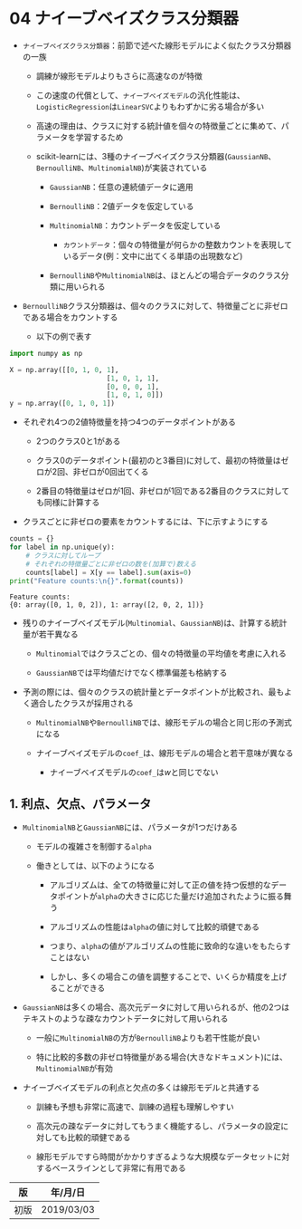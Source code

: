 
04 ナイーブベイズクラス分類器
========================

* `ナイーブベイズクラス分類器`：前節で述べた線形モデルによく似たクラス分類器の一族

    * 調練が線形モデルよりもさらに高速なのが特徴
    
    * この速度の代償として、`ナイーブベイズモデル`の汎化性能は、`LogisticRegression`は`LinearSVC`よりもわずかに劣る場合が多い
    
    * 高速の理由は、クラスに対する統計値を個々の特徴量ごとに集めて、パラメータを学習するため
    
    * scikit-learnには、3種のナイーブベイズクラス分類器(`GaussianNB`、`BernoulliNB`、`MultinomialNB`)が実装されている
    
        * `GaussianNB`：任意の連続値データに適用
        
        * `BernoulliNB`：2値データを仮定している
        
        * `MultinomialNB`：カウントデータを仮定している
        
            * `カウントデータ`：個々の特徴量が何らかの整数カウントを表現しているデータ(例：文中に出てくる単語の出現数など)
            
        * `BernoulliNB`や`MultinomialNB`は、ほとんどの場合データのクラス分類に用いられる


* `BernoulliNB`クラス分類器は、個々のクラスに対して、特徴量ごとに非ゼロである場合をカウントする

    * 以下の例で表す


```python
import numpy as np

X = np.array([[0, 1, 0, 1],
                        [1, 0, 1, 1],
                        [0, 0, 0, 1],
                        [1, 0, 1, 0]])
y = np.array([0, 1, 0, 1])
```

* それぞれ4つの2値特徴量を持つ4つのデータポイントがある

    * 2つのクラス0と1がある
    
    * クラス0のデータポイント(最初のと3番目)に対して、最初の特徴量はゼロが2回、非ゼロが0回出てくる
    
    * 2番目の特徴量はゼロが1回、非ゼロが1回である2番目のクラスに対しても同様に計算する
    
* クラスごとに非ゼロの要素をカウントするには、下に示すようにする


```python
counts = {}
for label in np.unique(y):
    # クラスに対してループ
    # それぞれの特徴量ごとに非ゼロの数を(加算で)数える
    counts[label] = X[y == label].sum(axis=0)
print("Feature counts:\n{}".format(counts))
```

    Feature counts:
    {0: array([0, 1, 0, 2]), 1: array([2, 0, 2, 1])}


* 残りのナイーブベイズモデル(`Multinomial`、`GaussianNB`)は、計算する統計量が若干異なる

    * `Multinomial`ではクラスごとの、個々の特徴量の平均値を考慮に入れる
    
    * `GaussianNB`では平均値だけでなく標準偏差も格納する

* 予測の際には、個々のクラスの統計量とデータポイントが比較され、最もよく適合したクラスが採用される

    * `MultinomialNB`や`BernoulliNB`では、線形モデルの場合と同じ形の予測式になる
    
    * ナイーブベイズモデルの`coef_`は、線形モデルの場合と若干意味が異なる
    
        * ナイーブベイズモデルの`coef_`は$w$と同じでない

## 1. 利点、欠点、パラメータ

* `MultinomialNB`と`GaussianNB`には、パラメータが1つだけある

    * モデルの複雑さを制御する`alpha`
    
    * 働きとしては、以下のようになる
    
        * アルゴリズムは、全ての特徴量に対して正の値を持つ仮想的なデータポイントが`alpha`の大きさに応じた量だけ追加されたように振る舞う
    
        * アルゴリズムの性能は`alpha`の値に対して比較的頑健である
        
        * つまり、`alpha`の値がアルゴリズムの性能に致命的な違いをもたらすことはない
        
        * しかし、多くの場合この値を調整することで、いくらか精度を上げることができる

* `GaussianNB`は多くの場合、高次元データに対して用いられるが、他の2つはテキストのような疎なカウントデータに対して用いられる

    * 一般に`MultinomialNB`の方が`BernoulliNB`よりも若干性能が良い
    
    * 特に比較的多数の非ゼロ特徴量がある場合(大きなドキュメント)には、`MultinomialNB`が有効
    

* ナイーブベイズモデルの利点と欠点の多くは線形モデルと共通する

    * 訓練も予想も非常に高速で、訓練の過程も理解しやすい
    
    * 高次元の疎なデータに対してもうまく機能するし、パラメータの設定に対しても比較的頑健である
    
    * 線形モデルですら時間がかかりすぎるような大規模なデータセットに対するベースラインとして非常に有用である

|  版  |    年/月/日    |
|-----|------------------|
|初版|2019/03/03|
